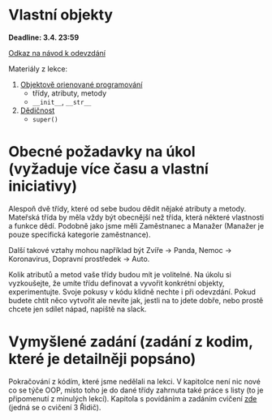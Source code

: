 # Vlastní objekty

**Deadline: 3.4. 23:59**

[Odkaz na návod k odevzdání](https://docs.google.com/presentation/d/1iVXiZC8hUy9Irxxqebdaaz7-uTkuJT16/edit?usp=sharing&ouid=104337294426056946104&rtpof=true&sd=true)

Materiály z lekce:
1. [Objektově orienované programování](https://kodim.cz/czechitas/progr2-python/zaklady-programovani-2/tridy)
   - třídy, atributy, metody
   - `__init__`, `__str__`
2. [Dědičnost](https://kodim.cz/czechitas/progr2-python/zaklady-programovani-2/dedicnost)
   - `super()`

# Obecné požadavky na úkol (vyžaduje více času a vlastní iniciativy)

Alespoň dvě třídy, které od sebe budou dědit nějaké atributy a metody. Mateřská třída by měla vždy být obecnější než třída, která některé vlastnosti a funkce dědí. Podobně jako jsme měli Zaměstnanec a Manažer (Manažer je pouze specifická kategorie zaměstnance).

Další takové vztahy mohou například být Zvíře -> Panda, Nemoc -> Koronavirus, Dopravní prostředek -> Auto.

Kolik atributů a metod vaše třídy budou mít je volitelné. Na úkolu si vyzkoušejte, že umíte třídu definovat a vyvořit konkrétní objekty, experimentujte. Svoje pokusy v kódu klidně nechte i při odevzdání. Pokud budete chtít něco vytvořit ale nevíte jak, jestli na to jdete dobře, nebo prostě chcete jen sdílet nápad, napiště na slack.

# Vymyšlené zadání (zadání z kodim, které je detailněji popsáno)

Pokračování z kódím, které jsme nedělali na lekci. V kapitolce není nic nové co se týče OOP, místo toho je do dané třídy zahrnuta také práce s listy (to je připomenutí z minulých lekcí). Kapitola s povídáním a zadáním cvičení [zde](https://kodim.cz/czechitas/progr2-python/zaklady-programovani-2/dedicnost/#kombinace-seznamu-a-objektu) (jedná se o cvičení 3 Řidič).
